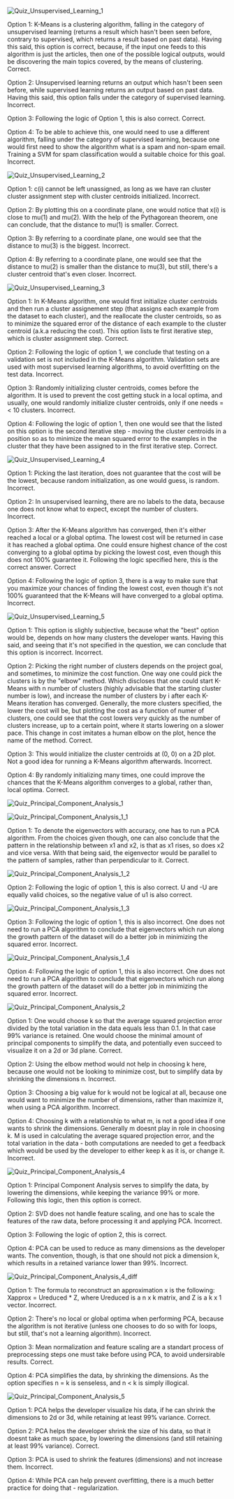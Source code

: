![Quiz_Unsupervised_Learning_1](https://github.com/VladStoyanoff/Stanford_Machine_Learning_Coursera/blob/main/Week_8/Quizzes/Quiz_Unsupervised_Learning_1.png)

Option 1: K-Means is a clustering algorithm, falling in the category of unsupervised learning (returns a result which hasn't been seen before, contrary to supervised, which returns a result based on past data). Having this said, this option is correct, because, if the input one feeds to this algorithm is just the articles, then one of the possible logical outputs, would be discovering the main topics covered, by the means of clustering. Correct.

Option 2: Unsupervised learning returns an output which hasn't been seen before, while supervised learning returns an output based on past data. Having this said, this option falls under the category of supervised learning. Incorrect.

Option 3: Following the logic of Option 1, this is also correct. Correct.

Option 4: To be able to achieve this, one would need to use a different algorithm, falling under the category of supervised learning, because one would first need to show the algorithm what is a spam and non-spam email. Training a SVM for spam classification would a suitable choice for this goal. Incorrect.

![Quiz_Unsupervised_Learning_2](https://github.com/VladStoyanoff/Stanford_Machine_Learning_Coursera/blob/main/Week_8/Quizzes/Quiz_Unsupervised_Learning_2.png)

Option 1: c(i) cannot be left unassigned, as long as we have ran cluster cluster assignment step with cluster centroids initialized. Incorrect.

Option 2: By plotting this on a coordinate plane, one would notice that x(i) is close to mu(1) and mu(2). With the help of the Pythagorean theorem, one can conclude, that the distance to mu(1) is smaller. Correct.

Option 3: By referring to a coordinate plane, one would see that the distance to mu(3) is the biggest. Incorrect.

Option 4: By referring to a coordinate plane, one would see that the distance to mu(2) is smaller than the distance to mu(3), but still, there's a cluster centroid that's even closer. Incorrect.

![Quiz_Unsupervised_Learning_3](https://github.com/VladStoyanoff/Stanford_Machine_Learning_Coursera/blob/main/Week_8/Quizzes/Quiz_Unsupervised_Learning_3.png)

Option 1: In K-Means algorithm, one would first initialize cluster centroids and then run a cluster assignement step (that assigns each example from the dataset to each cluster), and the reallocate the cluster centroids, so as to minimize the squared error of the distance of each example to the cluster centroid (a.k.a reducing the cost). This option lists te first iterative step, which is cluster assignment step. Correct.

Option 2: Following the logic of option 1, we conclude that testing on a validation set is not included in the K-Means algorithm. Validation sets are used with most supervised learning algorithms, to avoid overfitting on the test data. Incorrect.

Option 3: Randomly initializing cluster centroids, comes before the algorithm. It is used to prevent the cost getting stuck in a local optima, and usually, one would randomly initialize cluster centroids, only if one needs =< 10 clusters. Incorrect.

Option 4: Following the logic of option 1, then one would see that the listed on this option is the second iterative step - moving the cluster centroids in a position so as to minimize the mean squared error to the examples in the cluster that they have been assigned to in the first iterative step. Correct.

![Quiz_Unsupervised_Learning_4](https://github.com/VladStoyanoff/Stanford_Machine_Learning_Coursera/blob/main/Week_8/Quizzes/Quiz_Unsupervised_Learning_4.png)

Option 1: Picking the last iteration, does not guarantee that the cost will be the lowest, because random initialization, as one would guess, is random. Incorrect.

Option 2: In unsupervised learning, there are no labels to the data, because one does not know what to expect, except the number of clusters. Incorrect.

Option 3: After the K-Means algorithm has converged, then it's either reached a local or a global optima. The lowest cost will be returned in case it has reached a global optima. One could ensure highest chance of the cost converging to a global optima by picking the lowest cost, even though this does not 100% guarantee it. Following the logic specified here, this is the correct answer. Correct

Option 4: Following the logic of option 3, there is a way to make sure that you maximize your chances of finding the lowest cost, even though it's not 100% guaranteed that the K-Means will have converged to a global optima. Incorrect. 

![Quiz_Unsupervised_Learning_5](https://github.com/VladStoyanoff/Stanford_Machine_Learning_Coursera/blob/main/Week_8/Quizzes/Quiz_Unsupervised_Learning_5.png)

Option 1: This option is slighly subjective, because what the "best" option would be, depends on how many clusters the developer wants. Having this said, and seeing that it's not specified in the question, we can conclude that this option is incorrect. Incorrect.

Option 2: Picking the right number of clusters depends on the project goal, and sometimes, to minimize the cost function. One way one could pick the clusters is by the "elbow" method. Which discloses that one could start K-Means with n number of clusters (highly advisable that the starting cluster number is low), and increase the number of clusters by i after each K-Means iteration has converged. Generally, the more clusters specified, the lower the cost will be, but plotting the cost as a function of numer of clusters, one could see that the cost lowers very quickly as the number of clusters increase, up to a certain point, where it starts lowering on a slower pace. This change in cost imitates a human elbow on the plot, hence the name of the method. Correct.

Option 3: This would initialize the cluster centroids at (0, 0) on a 2D plot. Not a good idea for running a K-Means algorithm afterwards. Incorrect.

Option 4: By randomly initializing many times, one could improve the chances that the K-Means algorithm converges to a global, rather than, local optima. Correct.

![Quiz_Principal_Component_Analysis_1](https://github.com/VladStoyanoff/Stanford_Machine_Learning_Coursera/blob/main/Week_8/Quizzes/Quiz_Principal_Component_Analysis_1.png)

![Quiz_Principal_Component_Analysis_1_1](https://github.com/VladStoyanoff/Stanford_Machine_Learning_Coursera/blob/main/Week_8/Quizzes/Quiz_Principal_Component_Analysis_1_1.png)

Option 1: To denote the eigenvectors with accuracy, one has to run a PCA algorithm. From the choices given though, one can also conclude that the pattern in the relationship between x1 and x2, is that as x1 rises, so does x2 and vice versa. With that being said, the eigenvector would be parallel to the pattern of samples, rather than perpendicular to it. Correct.

![Quiz_Principal_Component_Analysis_1_2](https://github.com/VladStoyanoff/Stanford_Machine_Learning_Coursera/blob/main/Week_8/Quizzes/Quiz_Principal_Component_Analysis_1_2.png)

Option 2: Following the logic of option 1, this is also correct. U and -U are equally valid choices, so the negative value of u1 is also correct.

![Quiz_Principal_Component_Analysis_1_3](https://github.com/VladStoyanoff/Stanford_Machine_Learning_Coursera/blob/main/Week_8/Quizzes/Quiz_Principal_Component_Analysis_1_3.png)

Option 3: Following the logic of option 1, this is also incorrect. One does not need to run a PCA algorithm to conclude that eigenvectors which run along the growth pattern of the dataset will do a better job in minimizing the squared error. Incorrect.

![Quiz_Principal_Component_Analysis_1_4](https://github.com/VladStoyanoff/Stanford_Machine_Learning_Coursera/blob/main/Week_8/Quizzes/Quiz_Principal_Component_Analysis_1_4.png)

Option 4: Following the logic of option 1, this is also incorrect. One does not need to run a PCA algorithm to conclude that eigenvectors which run along the growth pattern of the dataset will do a better job in minimizing the squared error. Incorrect.

![Quiz_Principal_Component_Analysis_2](https://github.com/VladStoyanoff/Stanford_Machine_Learning_Coursera/blob/main/Week_8/Quizzes/Quiz_Principal_Component_Analysis_2.png)

Option 1: One would choose k so that the average squared projection error divided by the total variation in the data equals less than 0.1. In that case 99% variance is retained. One would choose the minimal amount of principal components to simplify the data, and potentially even succeed to visualize it on a 2d or 3d plane. Correct.

Option 2: Using the elbow method would not help in choosing k here, because one would not be looking to minimize cost, but to simplify data by shrinking the dimensions n. Incorrect.

Option 3: Choosing a big value for k would not be logical at all, because one would want to minimize the number of dimensions, rather than maximize it, when using a PCA algorithm. Incorrect.

Option 4: Choosing k with a relationship to what m, is not a good idea if one wants to shrink the dimensions. Generally m doesnt play in role in choosing k. M is used in calculating the average squared projection error, and the total variation in the data - both computations are needed to get a feedback which would be used by the developer to either keep k as it is, or change it. Incorrect.

![Quiz_Principal_Component_Analysis_4](https://github.com/VladStoyanoff/Stanford_Machine_Learning_Coursera/blob/main/Week_8/Quizzes/Quiz_Principal_Component_Analysis_4.png)

Option 1: Principal Component Analysis serves to simplify the data, by lowering the dimensions, while keeping the variance 99% or more. Following this logic, then this option is correct.

Option 2: SVD does not handle feature scaling, and one has to scale the features of the raw data, before processing it and applying PCA. Incorrect.

Option 3: Following the logic of option 2, this is correct.

Option 4: PCA can be used to reduce as many dimensions as the developer wants. The convention, though, is that one should not pick a dimension k, which results in a retained variance lower than 99%. Incorrect.

![Quiz_Principal_Component_Analysis_4_diff](https://github.com/VladStoyanoff/Stanford_Machine_Learning_Coursera/blob/main/Week_8/Quizzes/Quiz_Principal_Component_Analysis_4_diff.png)

Option 1: The formula to reconstruct an approximation x is the following: Xapprox = Ureduced * Z, where Ureduced is a n x k matrix, and Z is a k x 1 vector. Incorrect.

Option 2: There's no local or global optima when performing PCA, because the algorithm is not iterative (unless one chooses to do so with for loops, but still, that's not a learning algorithm). Incorrect.

Option 3: Mean normalization and feature scaling are a standart process of preprocessing steps one must take before using PCA, to avoid undersirable results. Correct.

Option 4: PCA simplifies the data, by shrinking the dimensions. As the option specifies n = k is senseless, and n < k is simply illogical.

![Quiz_Principal_Component_Analysis_5](https://github.com/VladStoyanoff/Stanford_Machine_Learning_Coursera/blob/main/Week_8/Quizzes/Quiz_Principal_Component_Analysis_5.png)

Option 1: PCA helps the developer visualize his data, if he can shrink the dimensions to 2d or 3d, while retaining at least 99% variance. Correct.

Option 2: PCA helps the developer shrink the size of his data, so that it doesnt take as much space, by lowering the dimensions (and still retaining at least 99% variance). Correct.

Option 3: PCA is used to shrink the features (dimensions) and not increase them. Incorrect.

Option 4: While PCA can help prevent overfitting, there is a much better practice for doing that - regularization.


